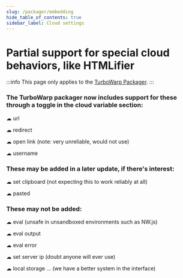 ```yaml
---
slug: /packager/embedding
hide_table_of_contents: true
sidebar_label: Cloud settings
---
```


# Partial support for special cloud behaviors, like HTMLifier

:::info
This page only applies to the [TurboWarp Packager](https://turbowarp.org/).
:::

### The TurboWarp packager now includes support for these through a toggle in the cloud variable section:

☁ url

☁ redirect

☁ open link (note: very unreliable, would not use)

☁ username

### These may be added in a later update, if there's interest:

☁ set clipboard (not expecting this to work reliably at all)

☁ pasted

### These may not be added:

☁ eval (unsafe in unsandboxed environments such as NW.js)

☁ eval output

☁ eval error

☁ set server ip (doubt anyone will ever use)

☁ local storage ... (we have a better system in the interface)
